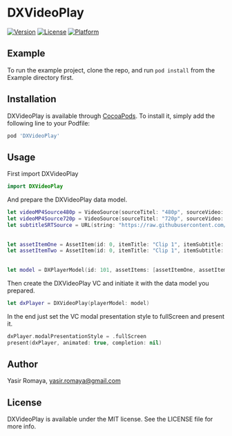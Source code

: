 # DXVideoPlay


[![Version](https://img.shields.io/cocoapods/v/DXVideoPlay.svg?style=flat)](https://cocoapods.org/pods/DXVideoPlay)
[![License](https://img.shields.io/cocoapods/l/DXVideoPlay.svg?style=flat)](https://cocoapods.org/pods/DXVideoPlay)
[![Platform](https://img.shields.io/cocoapods/p/DXVideoPlay.svg?style=flat)](https://cocoapods.org/pods/DXVideoPlay)

## Example

To run the example project, clone the repo, and run `pod install` from the Example directory first.

## Installation

DXVideoPlay is available through [CocoaPods](https://cocoapods.org). To install
it, simply add the following line to your Podfile:

```ruby
pod 'DXVideoPlay'
```


## Usage

First import DXVideoPlay

```swift
import DXVideoPlay
```

And prepare the DXVideoPlay data model.

```swift
let videoMP4Source480p = VideoSource(sourceTitel: "480p", sourceVideo: URL(string: "http://commondatastorage.googleapis.com/gtv-videos-bucket/sample/BigBuckBunny.mp4")!)
let videoMP4Source720p = VideoSource(sourceTitel: "720p", sourceVideo: URL(string: "http://commondatastorage.googleapis.com/gtv-videos-bucket/sample/BigBuckBunny.mp4")!)
let subtitleSRTSource = URL(string: "https://raw.githubusercontent.com/nick-vanpraet/subtitles-test/master/D20/FHSY/e01.srt")!
        
        
let assetItemOne = AssetItem(id: 0, itemTitle: "Clip 1", itemSubtitle: subtitleSRTSource, itemVideoSources: [videoMP4Source480p, videoMP4Source720p])
let assetItemTwo = AssetItem(id: 0, itemTitle: "Clip 1", itemSubtitle: subtitleSRTSource, itemVideoSources: [videoMP4Source480p, videoMP4Source720p])
        
        
let model = DXPlayerModel(id: 101, assetItems: [assetItemOne, assetItemTwo])
```
Then create the DXVideoPlay VC and initiate it with the data model you prepared.

```swift
let dxPlayer = DXVideoPlay(playerModel: model)
```
In the end just set the VC modal presentation style to fullScreen and present it.

```swift
dxPlayer.modalPresentationStyle = .fullScreen
present(dxPlayer, animated: true, completion: nil)
```

## Author

Yasir Romaya, yasir.romaya@gmail.com

## License

DXVideoPlay is available under the MIT license. See the LICENSE file for more info.
